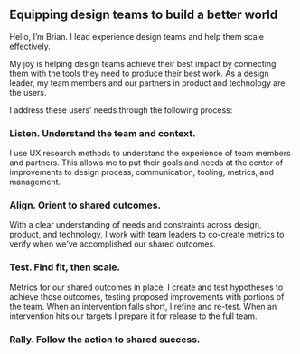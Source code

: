 ## Equipping design teams to build a better world

Hello, I’m Brian. I lead experience design teams and help them scale effectively.

My joy is helping design teams achieve their best impact by connecting them with the tools they need to produce their best work. As a design leader, my team members and our partners in product and technology are the users.

I address these users’ needs through the following process:

### Listen. Understand the team and context.
I use UX research methods to understand the experience of team members and partners. This allows me to put their goals and needs at the center of improvements to design process, communication, tooling, metrics, and management.

### Align. Orient to shared outcomes.
With a clear understanding of needs and constraints across design, product, and technology, I work with team leaders to co-create metrics to verify when we’ve accomplished our shared outcomes.

### Test. Find fit, then scale.
Metrics for our shared outcomes in place, I create and test hypotheses to achieve those outcomes, testing proposed improvements with portions of the team. When an intervention falls short, I refine and re-test. When an intervention hits our targets I prepare it for release to the full team.

### Rally. Follow the action to shared success.
